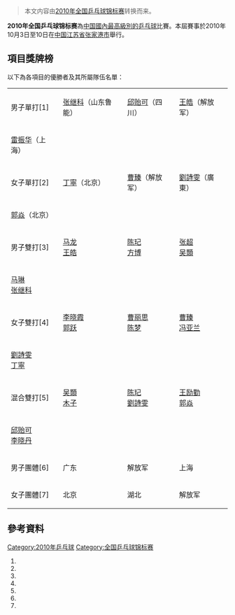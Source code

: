 > 本文内容由[2010年全国乒乓球锦标赛](https://zh.wikipedia.org/wiki/2010年全国乒乓球锦标赛)转换而来。


**2010年全国乒乓球锦标赛**為[中国國內最高級別的](https://zh.wikipedia.org/wiki/中国 "wikilink")[乒乓球](../Page/乒乓球.md "wikilink")比賽。本屆賽事於2010年10月3日至10日在[中国](https://zh.wikipedia.org/wiki/中国 "wikilink")[江苏省](../Page/江苏省.md "wikilink")[张家港市](../Page/张家港市.md "wikilink")舉行。

## 項目獎牌榜

以下為各項目的優勝者及其所屬隊伍名單：

<table>
<tbody>
<tr class="odd">
<td><p>男子單打[1]</p></td>
<td><p><a href="../Page/张继科.md" title="wikilink">张继科</a>（山东鲁能）</p></td>
<td><p><a href="../Page/邱贻可.md" title="wikilink">邱贻可</a>（四川）</p></td>
<td><p><a href="https://zh.wikipedia.org/wiki/王皓" title="wikilink">王皓</a>（解放军）</p></td>
</tr>
<tr class="even">
<td><p><a href="https://zh.wikipedia.org/wiki/雷振华" title="wikilink">雷振华</a>（上海）</p></td>
<td></td>
<td></td>
<td></td>
</tr>
<tr class="odd">
<td><p>女子單打[2]</p></td>
<td><p><a href="https://zh.wikipedia.org/wiki/丁寧" title="wikilink">丁寧</a>（北京）</p></td>
<td><p><a href="../Page/曹臻.md" title="wikilink">曹臻</a>（解放军）</p></td>
<td><p><a href="../Page/劉詩雯.md" title="wikilink">劉詩雯</a>（廣東）</p></td>
</tr>
<tr class="even">
<td><p><a href="../Page/郭焱.md" title="wikilink">郭焱</a>（北京）</p></td>
<td></td>
<td></td>
<td></td>
</tr>
<tr class="odd">
<td><p>男子雙打[3]</p></td>
<td><p><a href="../Page/马龙_(乒乓球运动员).md" title="wikilink">马龙</a><br />
<a href="https://zh.wikipedia.org/wiki/王皓" title="wikilink">王皓</a></p></td>
<td><p><a href="../Page/陈玘.md" title="wikilink">陈玘</a><br />
<a href="../Page/方博.md" title="wikilink">方博</a></p></td>
<td><p><a href="../Page/张超_(乒乓球运动员).md" title="wikilink">张超</a><br />
<a href="https://zh.wikipedia.org/wiki/吴顥" title="wikilink">吴顥</a></p></td>
</tr>
<tr class="even">
<td><p><a href="../Page/马琳.md" title="wikilink">马琳</a><br />
<a href="../Page/张继科.md" title="wikilink">张继科</a></p></td>
<td></td>
<td></td>
<td></td>
</tr>
<tr class="odd">
<td><p>女子雙打[4]</p></td>
<td><p><a href="../Page/李晓霞.md" title="wikilink">李晓霞</a><br />
<a href="../Page/郭跃.md" title="wikilink">郭跃</a></p></td>
<td><p><a href="https://zh.wikipedia.org/wiki/曹丽思" title="wikilink">曹丽思</a><br />
<a href="../Page/陈梦.md" title="wikilink">陈梦</a></p></td>
<td><p><a href="../Page/曹臻.md" title="wikilink">曹臻</a><br />
<a href="https://zh.wikipedia.org/wiki/冯亚兰" title="wikilink">冯亚兰</a></p></td>
</tr>
<tr class="even">
<td><p><a href="../Page/劉詩雯.md" title="wikilink">劉詩雯</a><br />
<a href="https://zh.wikipedia.org/wiki/丁寧" title="wikilink">丁寧</a></p></td>
<td></td>
<td></td>
<td></td>
</tr>
<tr class="odd">
<td><p>混合雙打[5]</p></td>
<td><p><a href="https://zh.wikipedia.org/wiki/吴顥" title="wikilink">吴顥</a><br />
<a href="https://zh.wikipedia.org/wiki/木子_(乒乓球运动员)" title="wikilink">木子</a></p></td>
<td><p><a href="../Page/陈玘.md" title="wikilink">陈玘</a><br />
<a href="../Page/劉詩雯.md" title="wikilink">劉詩雯</a></p></td>
<td><p><a href="../Page/王励勤.md" title="wikilink">王励勤</a><br />
<a href="../Page/郭焱.md" title="wikilink">郭焱</a></p></td>
</tr>
<tr class="even">
<td><p><a href="../Page/邱贻可.md" title="wikilink">邱贻可</a><br />
<a href="https://zh.wikipedia.org/wiki/李晓丹" title="wikilink">李晓丹</a></p></td>
<td></td>
<td></td>
<td></td>
</tr>
<tr class="odd">
<td><p>男子團體[6]</p></td>
<td><p>广东</p></td>
<td><p>解放军</p></td>
<td><p>上海</p></td>
</tr>
<tr class="even">
<td><p>女子團體[7]</p></td>
<td><p>北京</p></td>
<td><p>湖北</p></td>
<td><p>解放军</p></td>
</tr>
</tbody>
</table>

## 參考資料

[Category:2010年乒乓球](https://zh.wikipedia.org/wiki/Category:2010年乒乓球 "wikilink") [Category:全国乒乓球锦标赛](https://zh.wikipedia.org/wiki/Category:全国乒乓球锦标赛 "wikilink")

1.
2.
3.
4.
5.
6.
7.